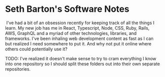 # Seth Barton's Software Notes

​	I've had a bit of an obsession recently for keeping track of all the things I learn. My new job has me in React, Typescript, Node, CSS, Ruby, Rails, AWS, GraphQL and a myriad of other technologies, libraries, and frameworks. I've been inhaling web development content as fast as I can but realized I need somewhere to put it. And why not put it online where others could potentially use it?

TODO: I've realized it doesn't make sense to try to cram everything I know into one repository so I should split these folders out into their own separate repositories. 
